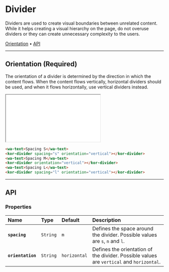 # Divider

Dividers are used to create visual boundaries between unrelated content. While it helps creating a visual hierarchy on the page, do not overuse dividers or they can create unnecessary complexity to the users.

[Orientation](components/divider#orientation-(required)) • [API](components/divider#api)

---

## Orientation (Required)

The orientation of a divider is determined by the direction in which the content flows. When the content flows vertically, horizontal dividers should be used, and when it flows horizontally, use vertical dividers instead.

<iframe src="./assets/docs/components/divider/orientation.html"></iframe>

```html
<wa-text>Spacing S</wa-text>
<kor-divider spacing="s" orientation="vertical"></kor-divider>
<wa-text>Spacing M</wa-text>
<kor-divider orientation="vertical"></kor-divider>
<wa-text>Spacing L</wa-text>
<kor-divider spacing="l" orientation="vertical"></kor-divider>
```

---

## API

### Properties

| Name | Type | Default | Description |
| :-- | :-- | :-- | :-- |
| **`spacing`** | `String` | `m` | Defines the space around the divider. Possible values are `s`, `n` and `l`. |
| **`orientation`** | `String` | `horizontal` | Defines the orientation of the divider. Possible values are `vertical` and `horizontal`. |
